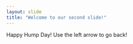 ```yaml
---
layout: slide
title: "Welcome to our second slide!"
---
```

Happy Hump Day!
Use the left arrow to go back!
